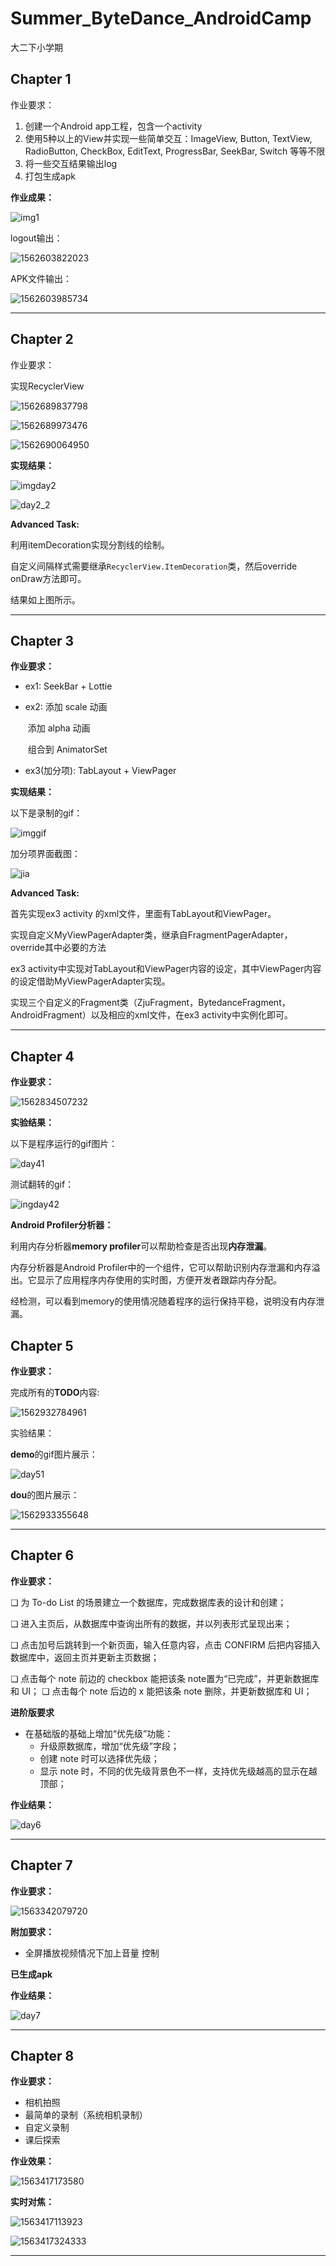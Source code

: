 # Summer_ByteDance_AndroidCamp

大二下小学期

## Chapter 1

作业要求：

1. 创建一个Android app工程，包含一个activity
2. 使用5种以上的View并实现一些简单交互：ImageView, Button, TextView, RadioButton, CheckBox,
   EditText, ProgressBar, SeekBar, Switch 等等不限
3. 将一些交互结果输出log
4. 打包生成apk

**作业成果：**

![img1](./pic/day1res.png)

logout输出：

![1562603822023](./pic/1562603822023.png)

APK文件输出：

![1562603985734](./pic/1562603985734.png)

-----

## Chapter 2

作业要求：

实现RecyclerView

![1562689837798](pic/1562689837798.png)

![1562689973476](pic/1562689973476.png)

![1562690064950](pic/1562690064950.png)



**实现结果：**

![imgday2](pic/day2.png)

![day2_2](pic/day2_2.png)

**Advanced Task:**

利用itemDecoration实现分割线的绘制。

自定义间隔样式需要继承`RecyclerView.ItemDecoration`类，然后override onDraw方法即可。

结果如上图所示。

----



## Chapter 3

**作业要求：**

* ex1:  SeekBar + Lottie

* ex2:  添加 scale 动画 

  ​         添加 alpha 动画

  ​         组合到 AnimatorSet

* ex3(加分项):  TabLayout + ViewPager 



**实现结果：**

以下是录制的gif：

![imggif](pic/chapter3.gif)

加分项界面截图：

![jia](pic/ex3.png)



**Advanced Task:**

首先实现ex3 activity 的xml文件，里面有TabLayout和ViewPager。

实现自定义MyViewPagerAdapter类，继承自FragmentPagerAdapter，override其中必要的方法

ex3 activity中实现对TabLayout和ViewPager内容的设定，其中ViewPager内容的设定借助MyViewPagerAdapter实现。

实现三个自定义的Fragment类（ZjuFragment，BytedanceFragment，AndroidFragment）以及相应的xml文件，在ex3 activity中实例化即可。

------



## Chapter 4

**作业要求：**

![1562834507232](pic/1562834507232.png)



**实验结果：**

以下是程序运行的gif图片：

![day41](pic/day4.gif)



测试翻转的gif：

![ingday42](pic/day4flip.gif)



**Android Profiler分析器：**

利用内存分析器**memory profiler**可以帮助检查是否出现**内存泄漏**。

内存分析器是Android Profiler中的一个组件，它可以帮助识别内存泄漏和内存溢出。它显示了应用程序内存使用的实时图，方便开发者跟踪内存分配。

经检测，可以看到memory的使用情况随着程序的运行保持平稳，说明没有内存泄漏。



## Chapter 5

**作业要求：**

完成所有的**TODO**内容:

![1562932784961](pic/1562932784961.png)



实验结果：

**demo**的gif图片展示：

![day51](pic/day51.gif)



**dou**的图片展示：

![1562933355648](pic/1562933355648.png)

-----



## Chapter 6

**作业要求：**

❏ 为 To-do List 的场景建立一个数据库，完成数据库表的设计和创建；

❏ 进入主页后，从数据库中查询出所有的数据，并以列表形式呈现出来；

❏ 点击加号后跳转到一个新页面，输入任意内容，点击 CONFIRM 后把内容插入数据库中，返回主页并更新主页数据；

❏ 点击每个 note 前边的 checkbox 能把该条 note置为“已完成”，并更新数据库和 UI；
❏ 点击每个 note 后边的 x 能把该条 note 删除，并更新数据库和 UI；

**进阶版要求**

- 在基础版的基础上增加“优先级”功能：
  - 升级原数据库，增加“优先级”字段；
  -  创建 note 时可以选择优先级；
  -  显示 note 时，不同的优先级背景色不一样，支持优先级越高的显示在越顶部；



**作业结果：**

![day6](pic/day6.gif)

------



## Chapter 7

**作业要求：**

![1563342079720](pic/1563342079720.png)

**附加要求：**

- 全屏播放视频情况下加上音量 控制 



**已生成apk**

**作业结果：**

![day7](pic/day7.gif)

-----



## Chapter 8

**作业要求：**

- 相机拍照
- 最简单的录制（系统相机录制）
- 自定义录制
- 课后探索



**作业效果：**

![1563417173580](pic/1563417173580.png)

**实时对焦：**

![1563417113923](pic/1563417113923.png)

![1563417324333](pic/1563417324333.png)

------

